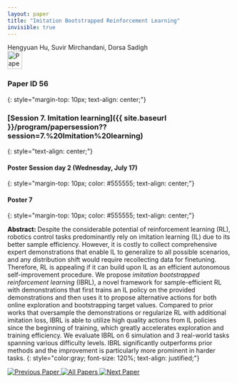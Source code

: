 ```yaml
---
layout: paper
title: "Imitation Bootstrapped Reinforcement Learning"
invisible: true
---
```

<div class="paper-authors">
<div class="paper-author-box">
    <div class="paper-author-name">Hengyuan Hu, Suvir Mirchandani, Dorsa Sadigh</div>
    <div class="paper-author-uni"></div>
</div>

</div><div class="paper-pdf">
                <div> <a href="https://enriquecoronadozu.github.io/rssproceedings2024/rss20/p056.pdf"><img src="{{ site.baseurl }}/images/paper_link.png" alt="Paper Website" width = "33"  height = "40"/></a> </div>
                </div>

### Paper ID 56
{: style="margin-top: 10px; text-align: center;"}

### [Session 7. Imitation learning]({{ site.baseurl }}/program/papersession??session=7.%20Imitation%20learning)
{: style="text-align: center;"}

#### Poster Session day 2 (Wednesday, July 17)
{: style="margin-top: 10px; color: #555555; text-align: center;"}

#### Poster 7
{: style="margin-top: 10px; color: #555555; text-align: center;"}

<b style="color: black;">Abstract: </b>Despite the considerable potential of reinforcement learning (RL), robotics control tasks predominantly rely on imitation learning (IL) due to its better sample efficiency. However, it is costly to collect comprehensive expert demonstrations that enable IL to generalize to all possible scenarios, and any distribution shift would require recollecting data for finetuning. Therefore, RL is appealing if it can build upon IL as an efficient autonomous self-improvement procedure. We propose _imitation bootstrapped reinforcement learning_ (IBRL), a novel framework for sample-efficient RL with demonstrations that first trains an IL policy on the provided demonstrations and then uses it to propose alternative actions for both online exploration and bootstrapping target values. Compared to prior works that oversample the demonstrations or regularize RL with additional imitation loss, IBRL is able to utilize high quality actions from IL policies since the beginning of training, which greatly accelerates exploration and training efficiency. We evaluate IBRL on 6 simulation and 3 real-world tasks spanning various difficulty levels. IBRL significantly outperforms prior methods and the improvement is particularly more prominent in harder tasks.
{: style="color:gray; font-size: 120%; text-align: justified;"}


<div class="paper-menu">
<a href="{{ site.baseurl }}/program/papers/055/"> <img src="{{ site.baseurl }}/images/previous_paper_icon.png" alt="Previous Paper" title="Previous Paper"/> </a>
<a href="{{ site.baseurl }}/program/papers"><img src="{{ site.baseurl }}/images/overview_icon.png" alt="All Papers" title="All Papers"/> </a>
<a href="{{ site.baseurl }}/program/papers/057/"> <img src="{{ site.baseurl }}/images/next_paper_icon.png" alt="Next Paper" title="Next Paper"/> </a>

</div>
